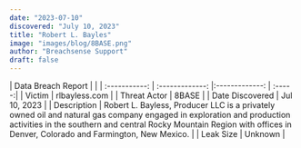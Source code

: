 ```yaml
---
date: "2023-07-10"
discovered: "July 10, 2023"
title: "Robert L. Bayles"
image: "images/blog/8BASE.png"
author: "Breachsense Support"
draft: false
---
```


| Data Breach Report           |              | 
| :-----------: | :-------------:     |:-------------:    | :-----:|
| Victim      | rlbayless.com      | 
| Threat Actor      | 8BASE      | 
| Date Discovered      | Jul 10, 2023      | 
| Description      | Robert L. Bayless, Producer LLC is a privately owned oil and natural gas company engaged in exploration and production activities in the southern and central Rocky Mountain Region with offices in Denver, Colorado and Farmington, New Mexico.      | 
| Leak Size      | Unknown      | 

